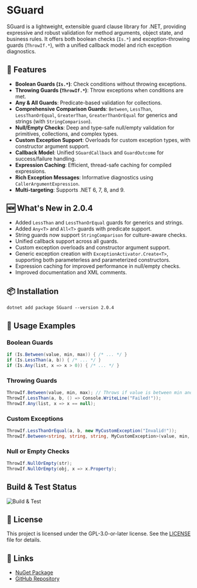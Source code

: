 # SGuard

SGuard is a lightweight, extensible guard clause library for .NET, providing expressive and robust validation for method arguments, object state, and business rules. It offers both boolean checks (`Is.*`) and exception-throwing guards (`ThrowIf.*`), with a unified callback model and rich exception diagnostics.

## 🚀 Features

- **Boolean Guards (`Is.*`)**: Check conditions without throwing exceptions.
- **Throwing Guards (`ThrowIf.*`)**: Throw exceptions when conditions are met.
- **Any & All Guards**: Predicate-based validation for collections.
- **Comprehensive Comparison Guards**: `Between`, `LessThan`, `LessThanOrEqual`, `GreaterThan`, `GreaterThanOrEqual` for generics and strings (with `StringComparison`).
- **Null/Empty Checks**: Deep and type-safe null/empty validation for primitives, collections, and complex types.
- **Custom Exception Support**: Overloads for custom exception types, with constructor argument support.
- **Callback Model**: Unified `SGuardCallback` and `GuardOutcome` for success/failure handling.
- **Expression Caching**: Efficient, thread-safe caching for compiled expressions.
- **Rich Exception Messages**: Informative diagnostics using `CallerArgumentExpression`.
- **Multi-targeting**: Supports .NET 6, 7, 8, and 9.

## 🆕 What's New in 2.0.4

- Added `LessThan` and `LessThanOrEqual` guards for generics and strings.
- Added `Any<T>` and `All<T>` guards with predicate support.
- String guards now support `StringComparison` for culture-aware checks.
- Unified callback support across all guards.
- Custom exception overloads and constructor argument support.
- Generic exception creation with `ExceptionActivator.Create<T>`, supporting both parameterless and parameterized constructors.
- Expression caching for improved performance in null/empty checks.
- Improved documentation and XML comments.

## 📦 Installation

```
dotnet add package SGuard --version 2.0.4
```

## 📝 Usage Examples

### Boolean Guards

```csharp
if (Is.Between(value, min, max)) { /* ... */ }
if (Is.LessThan(a, b)) { /* ... */ }
if (Is.Any(list, x => x > 0)) { /* ... */ }
```

### Throwing Guards

```csharp
ThrowIf.Between(value, min, max); // Throws if value is between min and max
ThrowIf.LessThan(a, b, () => Console.WriteLine("Failed!"));
ThrowIf.Any(list, x => x == null);
```

### Custom Exceptions

```csharp
ThrowIf.LessThanOrEqual(a, b, new MyCustomException("Invalid!"));
ThrowIf.Between<string, string, string, MyCustomException>(value, min, max, new MyCustomException("Out of range!"));
```

### Null or Empty Checks

```csharp
ThrowIf.NullOrEmpty(str);
ThrowIf.NullOrEmpty(obj, x => x.Property);
```

## Build & Test Status

![Build & Test](https://github.com/selcukgural/SGuard/actions/workflows/ci.yml/badge.svg)


## 📄 License

This project is licensed under the GPL-3.0-or-later license. See the [LICENSE](./LICENSE) file for details.

## 🔗 Links

- [NuGet Package](https://www.nuget.org/packages/SGuard)
- [GitHub Repository](https://github.com/selcukgural/sguard)

